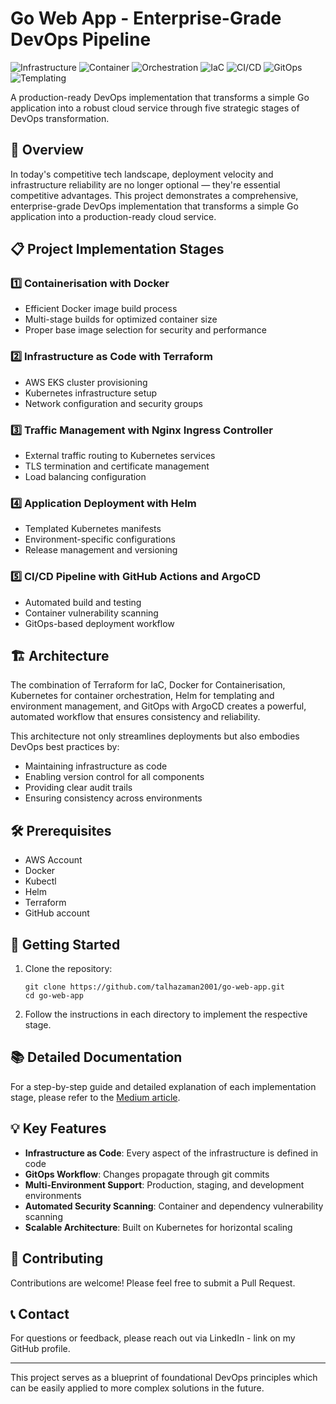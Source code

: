 # Go Web App - Enterprise-Grade DevOps Pipeline

![Infrastructure](https://img.shields.io/badge/Infrastructure-AWS-orange)
![Container](https://img.shields.io/badge/Container-Docker-blue)
![Orchestration](https://img.shields.io/badge/Orchestration-Kubernetes-blue)
![IaC](https://img.shields.io/badge/IaC-Terraform-purple)
![CI/CD](https://img.shields.io/badge/CI/CD-GitHub_Actions-green)
![GitOps](https://img.shields.io/badge/GitOps-ArgoCD-red)
![Templating](https://img.shields.io/badge/Templating-Helm-blue)

A production-ready DevOps implementation that transforms a simple Go application into a robust cloud service through five strategic stages of DevOps transformation.

## 🚀 Overview

In today's competitive tech landscape, deployment velocity and infrastructure reliability are no longer optional — they're essential competitive advantages. This project demonstrates a comprehensive, enterprise-grade DevOps implementation that transforms a simple Go application into a production-ready cloud service.

## 📋 Project Implementation Stages

### 1️⃣ Containerisation with Docker
- Efficient Docker image build process
- Multi-stage builds for optimized container size
- Proper base image selection for security and performance

### 2️⃣ Infrastructure as Code with Terraform
- AWS EKS cluster provisioning
- Kubernetes infrastructure setup
- Network configuration and security groups

### 3️⃣ Traffic Management with Nginx Ingress Controller
- External traffic routing to Kubernetes services
- TLS termination and certificate management
- Load balancing configuration

### 4️⃣ Application Deployment with Helm
- Templated Kubernetes manifests
- Environment-specific configurations
- Release management and versioning

### 5️⃣ CI/CD Pipeline with GitHub Actions and ArgoCD
- Automated build and testing
- Container vulnerability scanning
- GitOps-based deployment workflow

## 🏗️ Architecture

The combination of Terraform for IaC, Docker for Containerisation, Kubernetes for container orchestration, Helm for templating and environment management, and GitOps with ArgoCD creates a powerful, automated workflow that ensures consistency and reliability.

This architecture not only streamlines deployments but also embodies DevOps best practices by:
- Maintaining infrastructure as code
- Enabling version control for all components
- Providing clear audit trails
- Ensuring consistency across environments

## 🛠️ Prerequisites

- AWS Account
- Docker
- Kubectl
- Helm
- Terraform
- GitHub account

## 🚦 Getting Started

1. Clone the repository:
   ```
   git clone https://github.com/talhazaman2001/go-web-app.git
   cd go-web-app
   ```

2. Follow the instructions in each directory to implement the respective stage.

## 📚 Detailed Documentation

For a step-by-step guide and detailed explanation of each implementation stage, please refer to the [Medium article](https://talhazaman01.medium.com/5-stage-devops-transformation-blueprint-for-a-go-web-app-e81a8cfe32c3).

## 💡 Key Features

- **Infrastructure as Code**: Every aspect of the infrastructure is defined in code
- **GitOps Workflow**: Changes propagate through git commits
- **Multi-Environment Support**: Production, staging, and development environments
- **Automated Security Scanning**: Container and dependency vulnerability scanning
- **Scalable Architecture**: Built on Kubernetes for horizontal scaling

## 🤝 Contributing

Contributions are welcome! Please feel free to submit a Pull Request.

## 📞 Contact

For questions or feedback, please reach out via LinkedIn - link on my GitHub profile.

---

This project serves as a blueprint of foundational DevOps principles which can be easily applied to more complex solutions in the future.
